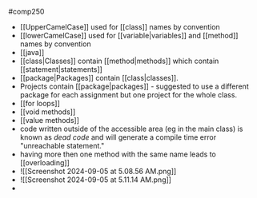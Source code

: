 #comp250 
- [[UpperCamelCase]] used for [[class]] names by convention
- [[lowerCamelCase]] used for [[variable|variables]] and [[method]] names by convention
- [[java]]
- [[class|Classes]] contain [[method|methods]] which contain [[statement|statements]]
- [[package|Packages]] contain [[class|classes]].
- Projects contain [[package|packages]] - suggested to use a different package for each assignment but one project for the whole class.
- [[for loops]]
- [[void methods]]
- [[value methods]]
- code written outside of the accessible area (eg in the main class) is known as *dead code* and will generate a compile time error "unreachable statement."
- having more then one method with the same name leads to [[overloading]]
- ![[Screenshot 2024-09-05 at 5.08.56 AM.png]]
- ![[Screenshot 2024-09-05 at 5.11.14 AM.png]]
- 